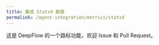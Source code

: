 ```yaml
---
title: 集成 Statsd 数据
permalink: /agent-integration/metrics/statsd
---
```


这是 DeepFlow 的一个路标功能，欢迎 Issue 和 Pull Request。
